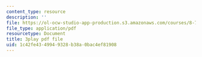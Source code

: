 ```yaml
---
content_type: resource
description: ''
file: https://ol-ocw-studio-app-production.s3.amazonaws.com/courses/8-701-introduction-to-nuclear-and-particle-physics-fall-2020/1c42fe4349949328b38a0bac4ef81908_pCoDwHg5Vh8.pdf
file_type: application/pdf
resourcetype: Document
title: 3play pdf file
uid: 1c42fe43-4994-9328-b38a-0bac4ef81908
---
```

